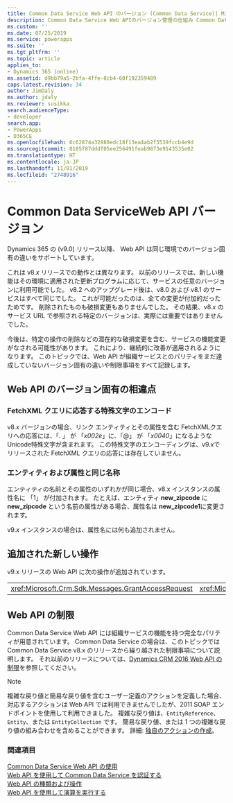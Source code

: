 ```yaml
---
title: Common Data Service Web API のバージョン (Common Data Service)| Microsoft Docs
description: Common Data Service Web APIのバージョン管理の仕組み Common Data Service のWeb APIバージョンは、新しい機能が追加された v8.x リリースの動作とは異なり、同一の環境におけるバージョン固有の差異に対応しています。
ms.custom: ''
ms.date: 07/25/2019
ms.service: powerapps
ms.suite: ''
ms.tgt_pltfrm: ''
ms.topic: article
applies_to:
- Dynamics 365 (online)
ms.assetid: d9bb79a5-2bfa-4ffe-8cb4-60f192359489
caps.latest.revision: 34
author: JimDaly
ms.author: jdaly
ms.reviewer: susikka
search.audienceType:
- developer
search.app:
- PowerApps
- D365CE
ms.openlocfilehash: 6c62874a32880edc18f13ea4ab2f5539fccb4e9d
ms.sourcegitcommit: 8185f87dddf05ee256491feab9873e9143535e02
ms.translationtype: HT
ms.contentlocale: ja-JP
ms.lasthandoff: 11/01/2019
ms.locfileid: "2748916"
---
```

# <a name="common-data-service-web-api-versions"></a>Common Data ServiceWeb API バージョン

Dynamics 365 の (v9.0) リリース以降、 Web API は同じ環境でのバージョン固有の違いをサポートしています。  
  
これは v8.*x* リリースでの動作とは異なります。 以前のリリースでは、新しい機能はその環境に適用された更新プログラムに応じて、サービスの任意のバージョンに利用可能でした。  v8.2 へのアップグレード後は、v8.0 および v8.1 のサービスはすべて同じでした。 これが可能だったのは、全ての変更が付加的だったためです。 削除されたものも破損変更もありませんでした。 その結果、v8.*x* のサービス URL で参照される特定のバージョンは、実際には重要ではありませんでした。  
  
今後は、特定の操作の削除などの潜在的な破損変更を含む、サービスの機能変更がなされる可能性があります。 これにより、継続的に改善が適用されるようになります。 このトピックでは、Web API が組織サービスとのパリティをまだ達成していないバージョン固有の違いや制限事項をすべて記録します。  
  
## <a name="web-api-version-specific-differences"></a>Web API のバージョン固有の相違点

<a name="BKMK_fetchresponse"></a>

### <a name="encoding-for-special-characters-in-fetchxml-query-response"></a>FetchXML クエリに応答する特殊文字のエンコード

v8.*x* バージョンの場合、リンク エンティティとその属性を含む FetchXMLクエリへの応答には、「. 」 が 「_x002e_」に、「@」 が 「_x0040_」になるような Unicode特殊文字が含まれます。 この特殊文字のエンコーディングは、v9.*x*でリリースされた FetchXML クエリの応答には存在していません。

### <a name="same-name-for-entity-and-attribute"></a>エンティティおよび属性と同じ名称

エンティティの名前とその属性のいずれかが同じ場合、v8.x インスタンスの属性名に 「1」 が付加されます。 たとえば、エンティティ **new_zipcode** に **new_zipcode** という名前の属性がある場合、属性名は **new_zipcode1**に変更されます。

v9.*x* インスタンスの場合は、属性名には何も追加されません。

## <a name="new-operations-added"></a>追加された新しい操作  

v9.x リリースの Web API に次の操作が追加されています。  
  
||||  
|-|-|-|  
|<xref:Microsoft.Crm.Sdk.Messages.GrantAccessRequest>|<xref:Microsoft.Crm.Sdk.Messages.ModifyAccessRequest>|<xref:Microsoft.Crm.Sdk.Messages.RetrieveSharedPrincipalsAndAccessRequest>|  

## <a name="web-api-limitations"></a>Web API の制限  

Common Data Service Web API には組織サービスの機能を持つ完全なパリティが用意されています。 Common Data Service の場合は、このトピックでは Common Data Service v8.x のリリースから繰り越された制限事項について説明します。 それ以前のリリースについては、[Dynamics CRM 2016 Web API の制限](https://msdn.microsoft.com/library/mt628816\(CRM.8\).aspx)を参照してください。  
 
> [!NOTE] 
> 複雑な戻り値と簡易な戻り値を含むユーザー定義のアクションを定義した場合、対応するアクションは Web API では利用できませんでしたが、2011 SOAP エンドポイントを使用して利用できました。 複雑な戻り値は、`EntityReference`、`Entity`、または `EntityCollection` です。 簡易な戻り値、または 1 つの複雑な戻り値の組み合わせを含めることができます。 詳細: [独自のアクションの作成](/dynamics365/customer-engagement/developer/create-own-actions)。

### <a name="see-also"></a>関連項目  

[Common Data Service Web API の使用](overview.md)<br />
[Web API を使用して Common Data Service を認証する](authenticate-web-api.md)<br />
[Web API の種類および操作](web-api-types-operations.md)<br />
[Web API を使用して演算を実行する](perform-operations-web-api.md)